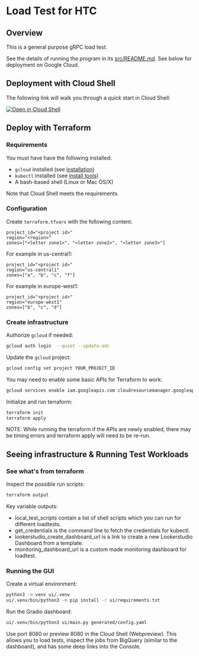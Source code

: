 
# Load Test for HTC

## Overview

This is a general purpose gRPC load test.

See the details of running the program in its [src/README.md](src/README.md). See below for
deployment on Google Cloud.

## Deployment with Cloud Shell

The following link will walk you through a quick start in Cloud Shell:

[![Open in Cloud Shell](https://gstatic.com/cloudssh/images/open-btn.svg)](https://shell.cloud.google.com/cloudshell/editor?cloudshell_git_repo=https%3A%2F%2Fgithub.com%2Fgooglecloudplatform%2Frisk-and-research-blueprints&cloudshell_git_branch=main&cloudshell_workspace=examples%2Frisk%2Floadtest&cloudshell_tutorial=QUICKSTART.md&show=terminal)

## Deploy with Terraform

### Requirements

You must have have the following installed:
* `gcloud` installed (see [installation](https://cloud.google.com/sdk/docs/install))
* `kubectl` installed (see [install tools](https://kubernetes.io/docs/tasks/tools/))
* A bash-based shell (Linux or Mac OS/X)

Note that Cloud Shell meets the requirements.

### Configuration

Create `terraform.tfvars` with the following content:
```
project_id="<project id>"
region="<region>"
zones=["<letter zone1>", "<letter zone2>", "<letter zone3>"]
```

For example in us-central1:
```
project_id="<project id>"
region="us-central1"
zones=["a", "b", "c", "f"]
```

For example in europe-west1:
```
project_id="<project id>"
region="europe-west1"
zones=["b", "c", "d"]
```

### Create infrastructure

Authorize `gcloud` if needed:
```sh
gcloud auth login  --quiet --update-adc
```

Update the `gcloud` project:

```bash
gcloud config set project YOUR_PROJECT_ID
```

You may need to enable some basic APIs for Terraform to work:
```sh
gcloud services enable iam.googleapis.com cloudresourcemanager.googleapis.com
```

Initialize and run terraform:
```sh
terraform init
terraform apply
```

NOTE: While running the terraform if the APIs are newly enabled, there may be
timing errors and terraform apply will need to be re-run.

## Seeing infrastructure & Running Test Workloads

### See what's from terraform

Inspect the possible run scripts:
```sh
terraform output
```

Key variable outputs:
 * local_test_scripts contain a list of shell scripts which you can run for different loadtests.
 * get_credentials is the command line to fetch the credentials for kubectl.
 * lookerstudio_create_dashboard_url is a link to create a new Lookerstudio Dashboard from a template.
 * monitoring_dashboard_url is a custom made monitoring dashboard for loadtest.

### Running the GUI

Create a virtual environment:
```sh
python3 -m venv ui/.venv
ui/.venv/bin/python3 -m pip install -r ui/requirements.txt
```

Run the Gradio dashboard:
```sh
ui/.venv/bin/python3 ui/main.py generated/config.yaml
```

Use port 8080 or preview 8080 in the Cloud Shell (Webpreview). This allows you to load
tests, inspect the jobs from BigQuery (similar to the dashboard), and has some deep
links into the Console.
